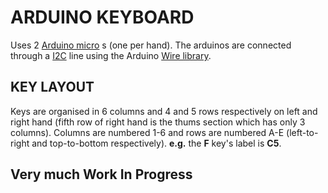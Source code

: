 
# ARDUINO KEYBOARD

Uses 2 [Arduino micro](https://store.arduino.cc/usa/arduino-micro) s (one per hand).
The arduinos are connected through a [I2C](https://cs.wikipedia.org/wiki/I%C2%B2C) line using the Arduino [Wire library](https://www.arduino.cc/en/Reference/Wire).

## KEY LAYOUT

Keys are organised in 6 columns and 4 and 5 rows respectively on left and right hand (fifth row of right hand is the thums section which has only 3 columns).
Columns are numbered 1-6 and rows are numbered A-E (left-to-right and top-to-bottom respectively).
**e.g.** the **F** key's label is **C5**.

## Very much Work In Progress
